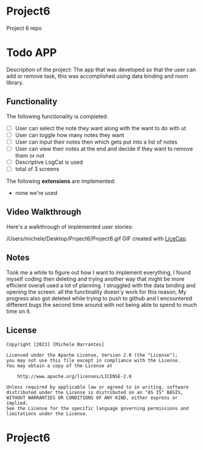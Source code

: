 # Project6
Project 6 repo

# Todo APP

Description of the project:
The app that was developed so that the user can add or remove task, this was accomplished using data binding and room library.

## Functionality 

The following functionality is completed:

* [ ] User can select the note they want along with the want to do with ut 
* [ ] User can toggle how many notes they want
* [ ] User can input their notes then which gets put into a list of notes
* [ ] User can view their notes at the end and decide if they want to remove them or not
* [ ] Descriptive LogCat is used
* [ ] total of 3 screens

The following **extensions** are implemented:
* none we're used 

## Video Walkthrough

Here's a walkthrough of implemented user stories:

/Users/michele/Desktop/Project6/Project6.gif
GIF created with [LiceCap](http://www.cockos.com/licecap/).

## Notes
Took me a while to figure out how I want to implement everything, I found myself coding then deleting and trying another way that might be more efficient overall used a lot of planning. I struggled with the data binding and opening the screen. all the functinality doesn'y work for this reason, My progress also got deleted while trying to push to github and I encountered different bugs the second time around with not being able to spend to much time on it. 

## License

    Copyright [2023] [Michele Barrantes]

    Licensed under the Apache License, Version 2.0 (the "License");
    you may not use this file except in compliance with the License.
    You may obtain a copy of the License at

        http://www.apache.org/licenses/LICENSE-2.0

    Unless required by applicable law or agreed to in writing, software
    distributed under the License is distributed on an "AS IS" BASIS,
    WITHOUT WARRANTIES OR CONDITIONS OF ANY KIND, either express or implied.
    See the License for the specific language governing permissions and
    limitations under the License.
# Project6
